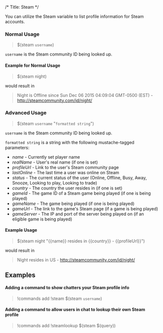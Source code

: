 /*
Title: Steam
*/

You can utilize the Steam variable to list profile information for Steam accounts.

### Normal Usage

> $(steam `username`)

`username` is the Steam community ID being looked up.

#### Example for Normal Usage

> $(steam night)

would result in

> Night is Offline since Sun Dec 06 2015 04:09:04 GMT-0500 (EST) - http://steamcommunity.com/id/night/

### Advanced Usage

> $(steam `username` "`formatted string`")

`username` is the Steam community ID being looked up.

`formatted string` is a string with the following mustache-tagged parameters:

* *name* - Currently set player name
* *realName* - User's real name (if one is set)
* *profileUrl* - Link to the user's Steam community page
* *lastOnline* - The last time a user was online on Steam
* *status* - The current status of the user (Online, Offline, Busy, Away, Snooze, Looking to play, Looking to trade)
* *country* - The country the user resides in (if one is set)
* *gameId* - The game ID of a Steam game being played (if one is being played)
* *gameName* - The game being played (if one is being played)
* *gameUrl* - The link to the game's Steam page (if a game is being played)
* *gameServer* - The IP and port of the server being played on (if an eligible game is being played)

#### Example Usage

> $(steam night "{{name}} resides in {{country}} - {{profileUrl}}")

would result in

> Night resides in US - http://steamcommunity.com/id/night/

## Examples

#### Adding a command to show chatters your Steam profile info

> !commands add !steam $(steam `username`)

#### Adding a command to allow users in chat to lookup their own Steam profile

> !commands add !steamlookup $(steam $(query))